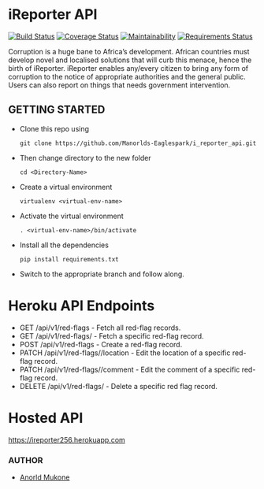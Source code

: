 # iReporter API
[![Build Status](https://travis-ci.org/Manorlds-Eaglespark/i_reporter_api.svg?branch=ft-api-welcome)](https://travis-ci.org/Manorlds-Eaglespark/i_reporter_api)       [![Coverage Status](https://coveralls.io/repos/github/Manorlds-Eaglespark/i_reporter_api/badge.svg?branch=ft-api-welcome)](https://coveralls.io/github/Manorlds-Eaglespark/i_reporter_api?branch=ft-api-welcome)       [![Maintainability](https://api.codeclimate.com/v1/badges/081ad690f6cad3b3ca9d/maintainability)](https://codeclimate.com/github/Manorlds-Eaglespark/i_reporter_api/maintainability)       [![Requirements Status](https://requires.io/github/Manorlds-Eaglespark/i_reporter_api/requirements.svg?branch=ft-api-welcome)](https://requires.io/github/Manorlds-Eaglespark/i_reporter_api/requirements/?branch=ft-api-welcome)

Corruption is a huge bane to Africa’s development. African countries must develop novel and localised solutions that will curb this menace, hence the birth of iReporter. iReporter enables any/every citizen to bring any form of corruption to the notice of appropriate authorities and the general public. Users can also report on things that needs government intervention.


## GETTING STARTED
* Clone this repo using 

  ```git clone https://github.com/Manorlds-Eaglespark/i_reporter_api.git```

* Then change directory to the new folder
  
  ```cd <Directory-Name> ```

* Create a virtual environment
  
  ```virtualenv <virtual-env-name>```

* Activate the virtual environment

  ```. <virtual-env-name>/bin/activate```

* Install all the dependencies
  
  ```pip install requirements.txt```

* Switch to the appropriate branch and follow along.


# Heroku API Endpoints

* GET /api/v1/red-flags       - Fetch all red-flag records.
* GET /api/v1/red-flags/<red-flag-id>       - Fetch a specific red-flag record.
* POST /api/v1/red-flags      - Create a red-flag record.
* PATCH /api/v1/red-flags/<red-flag-id>/location       - Edit the location of a specific red-flag record.
* PATCH /api/v1/red-flags/<red-flag-id>/comment       - Edit the comment of a specific red-flag record.
* DELETE /api/v1/red-flags/<red-flag-id>          - Delete a specific red flag record.

# Hosted API
https://ireporter256.herokuapp.com

### AUTHOR
* [Anorld Mukone](https://github.com/Manorld-Eaglespark)
